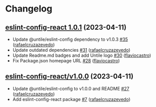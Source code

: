 # Changelog

## [eslint-config-react 1.0.1](https://github.com/untile/js-configs/releases/tag/eslint-config-react/1.0.1) (2023-04-11)
- Update @untile/eslint-config dependency to v1.0.3 [\#35](https://github.com/untile/js-configs/pull/35) ([rafaelcruzazevedo](https://github.com/rafaelcruzazevedo))
- Update outdated dependencies [\#31](https://github.com/untile/js-configs/pull/31) ([rafaelcruzazevedo](https://github.com/rafaelcruzazevedo))
- Update Readme.md badges and add Untile logo [\#30](https://github.com/untile/js-configs/pull/30) ([flaviocastro](https://github.com/flaviocastro))
- Fix Package.json homepage URL [\#28](https://github.com/untile/js-configs/pull/28) ([flaviocastro](https://github.com/flaviocastro))

## [eslint-config-react/v1.0.0](https://github.com/untile/js-configs/releases/tag/eslint-config-react/v1.0.0) (2023-04-11)
- Update @untile/eslint-config to v1.0.0 and README [\#27](https://github.com/untile/js-configs/pull/27) ([rafaelcruzazevedo](https://github.com/rafaelcruzazevedo))
- Add eslint-config-react package [\#7](https://github.com/untile/js-configs/pull/7) ([rafaelcruzazevedo](https://github.com/rafaelcruzazevedo))
